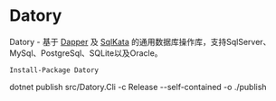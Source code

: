 # Datory

Datory - 基于 [Dapper](https://github.com/StackExchange/Dapper) 及 [SqlKata](https://github.com/sqlkata/querybuilder) 的通用数据库操作库，支持SqlServer、MySql、PostgreSql、SQLite以及Oracle。

```
Install-Package Datory
```

dotnet publish src/Datory.Cli -c Release --self-contained -o ./publish